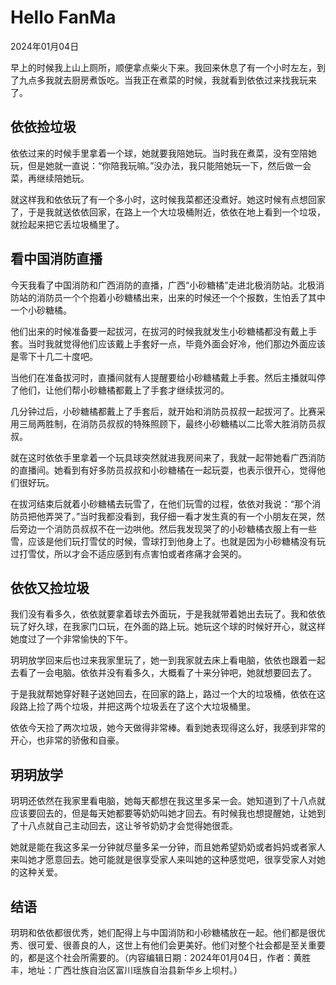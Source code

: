 # Hello FanMa 

2024年01月04日

早上的时候我上山上厕所，顺便拿点柴火下来。我回来休息了有一个小时左左，到了九点多我就去厨房煮饭吃。当我正在煮菜的时候，我就看到依依过来找我玩来了。

## 依依捡垃圾

依依过来的时候手里拿着一个球，她就要我陪她玩。当时我在煮菜，没有空陪她玩，但是她就一直说：“你陪我玩嘛。”没办法，我只能陪她玩一下，然后做一会菜，再继续陪她玩。

就这样我和依依玩了有一个多小时，这时候我菜都还没煮好。她这时候有点想回家了，于是我就送依依回家，在路上一个大垃圾桶附近，依依在地上看到一个垃圾，就捡起来把它丢垃圾桶里了。

## 看中国消防直播

今天我看了中国消防和广西消防的直播，广西“小砂糖橘”走进北极消防站。北极消防站的消防员一个个抱着小砂糖橘出来，出来的时候还一个个报数，生怕丢了其中一个小砂糖橘。

他们出来的时候准备要一起拔河，在拔河的时候我就发生小砂糖橘都没有戴上手套。当时我就觉得他们应该戴上手套好一点，毕竟外面会好冷，他们那边外面应该是零下十几二十度吧。

当他们在准备拔河时，直播间就有人提醒要给小砂糖橘戴上手套。然后主播就叫停了他们，让他们帮小砂糖橘都戴上了手套才继续拔河的。

几分钟过后，小砂糖橘都戴上了手套后，就开始和消防员叔叔一起拔河了。比赛采用三局两胜制，在消防员叔叔的特殊照顾下，最终小砂糖橘以二比零大胜消防员叔叔。

就在这时依依手里拿着一个玩具球突然就进我房间来了，我就一起带她看广西消防的直播间。她看到有好多防员叔叔和小砂糖橘在一起玩耍，也表示很开心，觉得他们很好玩。

在拔河结束后就着小砂糖橘去玩雪了，在他们玩雪的过程，依依对我说：“那个消防员把他弄哭了。”当时我都没看到，我仔细一看才发生真的有一个小朋友在哭，然后旁边一个消防员叔叔不在一边哄他。然后我发现哭了的小砂糖橘衣服上有一些雪，应该是他们玩打雪仗的时候，雪球打到他身上了。也就是因为小砂糖橘没有玩过打雪仗，所以才会不适应感到有点害怕或者疼痛才会哭的。

## 依依又捡垃圾

我们没有看多久，依依就要拿着球去外面玩，于是我就带着她出去玩了。我和依依玩了好久球，在我家门口玩，在外面的路上玩。她玩这个球的时候好开心，就这样她度过了一个非常愉快的下午。

玥玥放学回来后也过来我家里玩了，她一到我家就去床上看电脑，依依也跟着一起去看了一会电脑。依依并没有看多久，大概看了十来分钟吧，她就想要回去了。

于是我就帮她穿好鞋子送她回去，在回家的路上，路过一个大的垃圾桶，依依在这段路上捡了两个垃圾，并把这两个垃圾丢在了这个大垃圾桶里。

依依今天捡了两次垃圾，她今天做得非常棒。看到她表现得这么好，我感到非常的开心，也非常的骄傲和自豪。

## 玥玥放学

玥玥还依然在我家里看电脑，她每天都想在我这里多呆一会。她知道到了十八点就应该要回去的，但是每天她都要等奶奶叫她才回去。有时候我也想提醒她，让她到了十八点就自己主动回去，这让爷爷奶奶才会觉得她很乖。

她就是能在我这多呆一分钟就尽量多呆一分钟，而且她希望奶奶或者妈妈或者家人来叫她才愿意回去。她可能就是很享受家人来叫她的这种感觉吧，很享受家人对她的这种关爱。

## 结语

玥玥和依依都很优秀，她们配得上与中国消防和小砂糖橘放在一起。他们都是很优秀、很可爱、很善良的人，这世上有他们会更美好。他们对整个社会都是至关重要的，都是这个社会所需要的。（内容编辑日期：2024年01月04日，作者：黄胜丰，地址：广西壮族自治区富川瑶族自治县新华乡上坝村。）